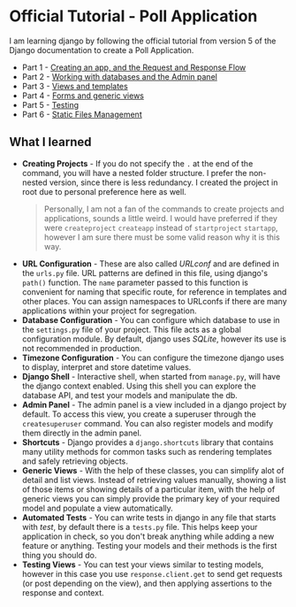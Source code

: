 # Official Tutorial - Poll Application
I am learning django by following the official tutorial from version 5 of the Django documentation to create a Poll Application.
- Part 1 - [Creating an app, and the Request and Response Flow](https://docs.djangoproject.com/en/5.0/intro/tutorial01/)
- Part 2 - [Working with databases and the Admin panel](https://docs.djangoproject.com/en/5.0/intro/tutorial02/)
- Part 3 - [Views and templates](https://docs.djangoproject.com/en/5.0/intro/tutorial03/)
- Part 4 - [Forms and generic views](https://docs.djangoproject.com/en/5.0/intro/tutorial04/)
- Part 5 - [Testing](https://docs.djangoproject.com/en/5.0/intro/tutorial05/)
- Part 6 - [Static Files Management](https://docs.djangoproject.com/en/5.0/intro/tutorial06/)

## What I learned
- **Creating Projects** - If you do not specify the `.` at the end of the command, you will have a nested folder structure. I prefer the non-nested version, since there is less redundancy. I created the project in root due to personal preference here as well. 
    >Personally, I am not a fan of the commands to create projects and applications, sounds a little weird. I would have preferred if they were `createproject` `createapp` instead of `startproject` `startapp`, however I am sure there must be some valid reason why it is this way.
- **URL Configuration** - These are also called *URLconf* and are defined in the `urls.py` file. URL patterns are defined in this file, using django's `path()` function. The `name` parameter passed to this function is convenient for naming that specific route, for reference in templates and other places. You can assign namespaces to URLconfs if there are many applications within your project for segregation. 
- **Database Configuration** - You can configure which database to use in the `settings.py` file of your project. This file acts as a global configuration module. By default, django uses *SQLite*, however its use is not recommended in production.
- **Timezone Configuration** - You can configure the timezone django uses to display, interpret and store datetime values.
- **Django Shell** - Interactive shell, when started from `manage.py`, will have the django context enabled. Using this shell you can explore the database API, and test your models and manipulate the db.
- **Admin Panel** - The admin panel is a view included in a django project by default. To access this view, you create a superuser through the `createsuperuser` command. You can also register models and modify them directly in the admin panel.
- **Shortcuts** - Django provides a `django.shortcuts` library that contains many utility methods for common tasks such as rendering templates and safely retrieving objects.
- **Generic Views** - With the help of these classes, you can simplify alot of detail and list views. Instead of retrieving values manually, showing a list of those items or showing details of a particular item, with the help of generic views you can simply provide the primary key of your required model and populate a view automatically.
- **Automated Tests** - You can write tests in django in any file that starts with *test*, by default there is a `tests.py` file. This helps keep your application in check, so you don't break anything while adding a new feature or anything. Testing your models and their methods is the first thing you should do. 
- **Testing Views** - You can test your views similar to testing models, however in this case you use `response.client.get` to send get requests (or post depending on the view), and then applying assertions to the response and context.